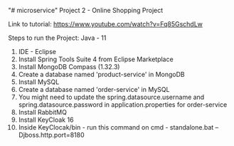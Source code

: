 "# microservice" 
Project 2 - Online Shopping Project

Link to tutorial: https://www.youtube.com/watch?v=Fq85GschdLw

Steps to run the Project:
Java - 11
1. IDE - Eclipse
2. Install Spring Tools Suite 4 from Eclipse Marketplace
3. Install MongoDB Compass (1.32.3)
4. Create a database named 'product-service' in MongoDB
5. Install MySQL
6. Create a database named 'order-service' in MySQL
7. You might need to update the spring.datasource.username and spring.datasource.password in application.properties for order-service 
8. Install RabbitMQ
9. Install KeyCloak 16 
10. Inside KeyClocak/bin - run this command on cmd - standalone.bat –Djboss.http.port=8180